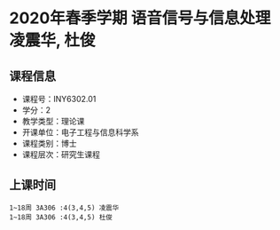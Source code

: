 # 2020年春季学期 语音信号与信息处理 凌震华, 杜俊






## 课程信息

- 课程号：INY6302.01
- 学分：2
- 教学类型：理论课
- 开课单位：电子工程与信息科学系
- 课程类别：博士
- 课程层次：研究生课程

## 上课时间

```
1~18周 3A306 :4(3,4,5) 凌震华
1~18周 3A306 :4(3,4,5) 杜俊
```

